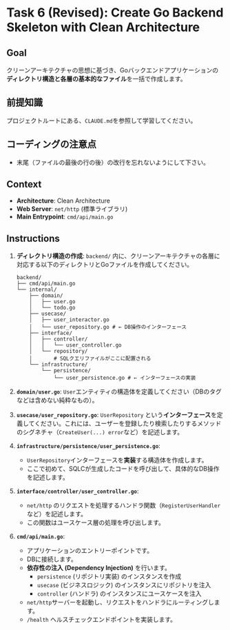 # Task 6 (Revised): Create Go Backend Skeleton with Clean Architecture

## Goal
クリーンアーキテクチャの思想に基づき、Goバックエンドアプリケーションの**ディレクトリ構造と各層の基本的なファイル**を一括で作成します。

## 前提知識
プロジェクトルートにある、`CLAUDE.md`を参照して学習してください。

## コーディングの注意点
- 末尾（ファイルの最後の行の後）の改行を忘れないようにして下さい。

## Context
- **Architecture**: Clean Architecture
- **Web Server**: `net/http` (標準ライブラリ)
- **Main Entrypoint**: `cmd/api/main.go`

## Instructions
1.  **ディレクトリ構造の作成**: `backend/` 内に、クリーンアーキテクチャの各層に対応する以下のディレクトリとGoファイルを作成してください。
    ```
    backend/
    ├── cmd/api/main.go
    └── internal/
        ├── domain/
        │   ├── user.go
        │   └── todo.go
        ├── usecase/
        │   ├── user_interactor.go
        │   └── user_repository.go # ← DB操作のインターフェース
        ├── interface/
        │   ├── controller/
        │   │   └── user_controller.go
        │   └── repository/
        │       # SQLクエリファイルがここに配置される
        └── infrastructure/
            └── persistence/
                └── user_persistence.go # ← インターフェースの実装
    ```

2.  **`domain/user.go`**: `User`エンティティの構造体を定義してください（DBのタグなどは含めない純粋なもの）。

3.  **`usecase/user_repository.go`**: `UserRepository` という**インターフェース**を定義してください。これには、ユーザーを登録したり検索したりするメソッドのシグネチャ（`CreateUser(...) error`など）を記述します。

4.  **`infrastructure/persistence/user_persistence.go`**:
    - `UserRepository`インターフェースを**実装**する構造体を作成します。
    - ここで初めて、SQLCが生成したコードを呼び出して、具体的なDB操作を記述します。

5.  **`interface/controller/user_controller.go`**:
    - `net/http` のリクエストを処理するハンドラ関数（`RegisterUserHandler`など）を記述します。
    - この関数はユースケース層の処理を呼び出します。

6.  **`cmd/api/main.go`**:
    - アプリケーションのエントリーポイントです。
    - DBに接続します。
    - **依存性の注入 (Dependency Injection)** を行います。
        - `persistence` (リポジトリ実装) のインスタンスを作成
        - `usecase` (ビジネスロジック) のインスタンスにリポジトリを注入
        - `controller` (ハンドラ) のインスタンスにユースケースを注入
    - `net/http`サーバーを起動し、リクエストをハンドラにルーティングします。
    - `/health` ヘルスチェックエンドポイントを実装します。

